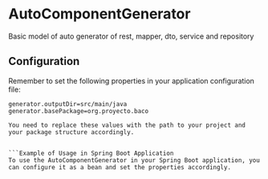 # AutoComponentGenerator
Basic model of auto generator of rest, mapper, dto, service and repository

## Configuration

Remember to set the following properties in your application configuration file:

```properties
generator.outputDir=src/main/java
generator.basePackage=org.proyecto.baco

You need to replace these values with the path to your project and your package structure accordingly.


```Example of Usage in Spring Boot Application
To use the AutoComponentGenerator in your Spring Boot application, you can configure it as a bean and set the properties accordingly.
